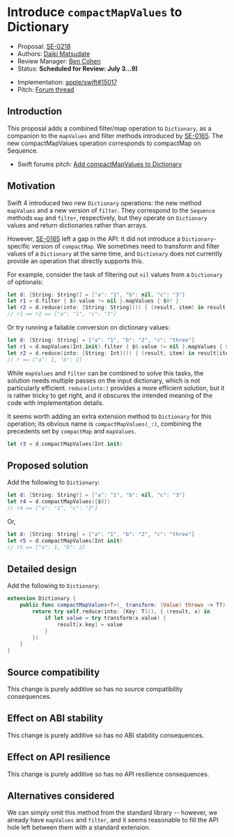 # Introduce `compactMapValues` to Dictionary

* Proposal: [SE-0218](0218-introduce-compact-map-values.md)
* Authors: [Daiki Matsudate](https://github.com/d-date)
* Review Manager: [Ben Cohen](https://github.com/airspeedswift)
* Status: **Scheduled for Review: July 3...9)**

<!-- *During the review process, add the following fields as needed:* -->

* Implementation: [apple/swift#15017](https://github.com/apple/swift/pull/15017)
* Pitch: [Forum thread](https://forums.swift.org/t/add-compactmapvalues-to-dictionary/8741)
<!-- * Decision Notes: [Rationale](https://lists.swift.org/pipermail/swift-evolution/), [Additional Commentary](https://lists.swift.org/pipermail/swift-evolution/) -->
<!-- * Bugs: [SR-NNNN](https://bugs.swift.org/browse/SR-NNNN), [SR-MMMM](https://bugs.swift.org/browse/SR-MMMM) -->
<!-- * Previous Revision: [1](https://github.com/apple/swift-evolution/blob/...commit-ID.../proposals/NNNN-filename.md) -->
<!-- * Previous Proposal: [SE-XXXX](XXXX-filename.md) -->

## Introduction

This proposal adds a combined filter/map operation to `Dictionary`, as a companion to the `mapValues` and filter methods introduced by [SE-0165](https://github.com/apple/swift-evolution/blob/master/proposals/0165-dict.md). The new compactMapValues operation corresponds to compactMap on Sequence.

- Swift forums pitch: [Add compactMapValues to Dictionary](https://forums.swift.org/t/pitch-add-compactmapvalues-to-dictionary/8741)

## Motivation

Swift 4 introduced two new `Dictionary` operations: the new method `mapValues` and a new version of `filter`. They correspond to the `Sequence` methods `map` and `filter`, respectively, but they operate on `Dictionary` values and return dictionaries rather than arrays.

However, [SE-0165](https://github.com/apple/swift-evolution/blob/master/proposals/0165-dict.md) left a gap in the API: it did not introduce a `Dictionary`-specific version of `compactMap`. We sometimes need to transform and filter values of a `Dictionary` at the same time, and `Dictionary` does not currently provide an operation that directly supports this.

For example, consider the task of filtering out `nil` values from a `Dictionary` of optionals:

```swift
let d: [String: String?] = ["a": "1", "b": nil, "c": "3"]
let r1 = d.filter { $0.value != nil }.mapValues { $0! }
let r2 = d.reduce(into: [String: String]()) { (result, item) in result[item.key] = item.value }
// r1 == r2 == ["a": "1", "c": "3"]
```

Or try running a failable conversion on dictionary values:

```swift
let d: [String: String] = ["a": "1", "b": "2", "c": "three"]
let r1 = d.mapValues(Int.init).filter { $0.value != nil }.mapValues { $0! }
let r2 = d.reduce(into: [String: Int]()) { (result, item) in result[item.key] = Int(item.value) }
// r == ["a": 1, "b": 2]
```

While `mapValues` and `filter` can be combined to solve this tasks, the solution needs multiple passes on the input dictionary, which is not particularly efficient. `reduce(into:)` provides a more efficient solution, but it is rather tricky to get right, and it obscures the intended meaning of the code with implementation details.

It seems worth adding an extra extension method to `Dictionary` for this operation; its obvious name is `compactMapValues(_:)`, combining the precedents set by `compactMap` and `mapValues`.

```swift
let r3 = d.compactMapValues(Int.init)
```

## Proposed solution

Add the following to `Dictionary`:

```swift
let d: [String: String?] = ["a": "1", "b": nil, "c": "3"]
let r4 = d.compactMapValues({$0})
// r4 == ["a": "1", "c": "3"]
```

Or,

```swift
let d: [String: String] = ["a": "1", "b": "2", "c": "three"]
let r5 = d.compactMapValues(Int.init)
// r5 == ["a": 1, "b": 2]
```

## Detailed design

Add the following to `Dictionary`:

```swift
extension Dictionary {
    public func compactMapValues<T>(_ transform: (Value) throws -> T?) rethrows -> [Key: T] {
        return try self.reduce(into: [Key: T](), { (result, x) in
            if let value = try transform(x.value) {
                result[x.key] = value
            }
        })
    }
}
```

## Source compatibility

This change is purely additive so has no source compatibility consequences.

## Effect on ABI stability

This change is purely additive so has no ABI stability consequences.

## Effect on API resilience

This change is purely additive so has no API resilience consequences.

## Alternatives considered

We can simply omit this method from the standard library -- however, we already have `mapValues` and `filter`, and it seems reasonable to fill the API hole left between them with a standard extension.
